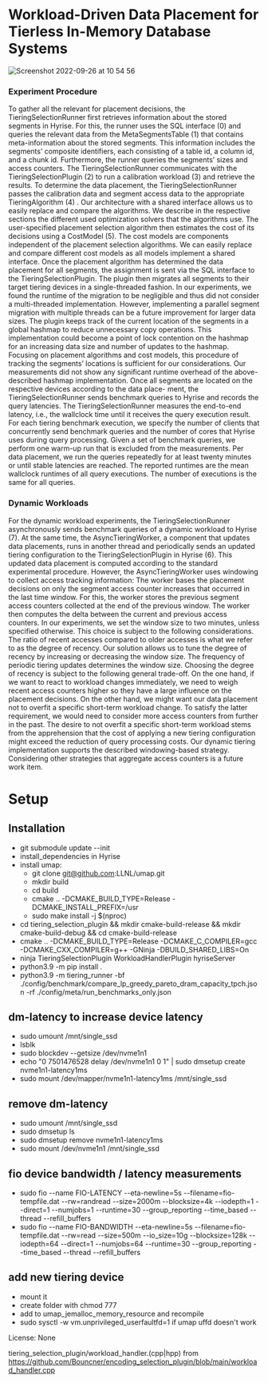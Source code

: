  # Workload-Driven Data Placement for Tierless In-Memory Database Systems

![Screenshot 2022-09-26 at 10 54 56](https://user-images.githubusercontent.com/26392770/192235260-92a8ed54-96ec-46d5-be36-787553141dd1.png)

### Experiment Procedure 

To gather all the relevant for placement decisions, the TieringSelectionRunner first retrieves information about the stored segments in Hyrise. For this, the runner uses the SQL interface (0) and queries the relevant data from the MetaSegmentsTable (1) that contains meta-information about the stored segments. This information includes the segments’ composite identifiers, each consisting of a table id, a column id, and a chunk id. Furthermore, the runner queries the segments’ sizes and access counters. The TieringSelectionRunner communicates with the TieringSelectionPlugin (2) to run a calibration workload (3) and retrieve the results.
To determine the data placement, the TieringSelectionRunner passes the calibration data and segment access data to the appropriate TieringAlgorithm (4) . Our architecture with a shared interface allows us to easily replace and compare the algorithms. We describe in the respective sections the different used optimization solvers that the algorithms use. The user-specified placement selection algorithm then estimates the cost of its decisions using a CostModel (5). The cost models are components independent of the placement selection algorithms. We can easily replace and compare different cost models as all models implement a shared interface.
Once the placement algorithm has determined the data placement for all segments, the assignment is sent via the SQL interface to the TieringSelectionPlugin. The plugin then migrates all segments to their target tiering devices in a single-threaded fashion. In our experiments, we found the runtime of the migration to be negligible and thus did not consider a multi-threaded implementation. However, implementing a parallel segment migration with multiple threads can be a future improvement for larger data sizes. The plugin keeps track of the current location of the segments in a global hashmap to reduce unnecessary copy operations. This implementation could become a point of lock contention on the hashmap for an increasing data size and number of updates to the hashmap. Focusing on placement algorithms and cost models, this procedure of tracking the segments’ locations is sufficient for our considerations. Our measurements did not show any significant runtime overhead of the above-described hashmap implementation.
Once all segments are located on the respective devices according to the data place- ment, the TieringSelectionRunner sends benchmark queries to Hyrise and records the query latencies. The TieringSelectionRunner measures the end-to-end latency, i.e., the wallclock time until it receives the query execution result. For each tiering benchmark execution, we specify the number of clients that concurrently send benchmark queries and the number of cores that Hyrise uses during query processing. Given a set of benchmark queries, we perform one warm-up run that is excluded from the measurements. Per data placement, we run the queries repeatedly for at least twenty minutes or until stable latencies are reached. The reported runtimes are the mean wallclock runtimes of all query executions. The number of executions is the same for all queries.

### Dynamic Workloads
For the dynamic workload experiments, the TieringSelectionRunner asynchronously sends benchmark queries of a dynamic workload to Hyrise (7). At the same time, the AsyncTieringWorker, a component that updates data placements, runs in another thread and periodically sends an updated tiering configuration to the TieringSelectionPlugin in Hyrise (6). This updated data placement is computed according to the standard experimental procedure. However, the AsyncTieringWorker uses windowing to collect access tracking information: The worker bases the placement decisions on only the segment access counter increases that occurred in the last time window. For this, the worker stores the previous segment access counters collected at the end of the previous window. The worker then computes the delta between the current and previous access counters.
In our experiments, we set the window size to two minutes, unless specified otherwise. This choice is subject to the following considerations. The ratio of recent accesses compared to older accesses is what we refer to as the degree of recency. Our solution allows us to tune the degree of recency by increasing or decreasing the window size. The frequency of periodic tiering updates determines the window size.
Choosing the degree of recency is subject to the following general trade-off. On the one hand, if we want to react to workload changes immediately, we need to weigh recent access counters higher so they have a large influence on the placement decisions. On the other hand, we might want our data placement not to overfit a specific short-term workload change. To satisfy the latter requirement, we would need to consider more access counters from further in the past. The desire to not overfit a specific short-term workload stems from the apprehension that the cost of applying a new tiering configuration might exceed the reduction of query processing costs. Our dynamic tiering implementation supports the described windowing-based strategy. Considering other strategies that aggregate access counters is a future work item.


# Setup

## Installation
- git submodule update --init
- install_dependencies in Hyrise
- install umap:
    - git clone git@github.com:LLNL/umap.git
    - mkdir build
    - cd build
    - cmake .. -DCMAKE_BUILD_TYPE=Release -DCMAKE_INSTALL_PREFIX=/usr
    - sudo make install -j $(nproc)
- cd tiering_selection_plugin && mkdir cmake-build-release && mkdir cmake-build-debug && cd cmake-build-release
- cmake .. -DCMAKE_BUILD_TYPE=Release -DCMAKE_C_COMPILER=gcc -DCMAKE_CXX_COMPILER=g++ -GNinja -DBUILD_SHARED_LIBS=On
- ninja TieringSelectionPlugin WorkloadHandlerPlugin hyriseServer
- python3.9 -m pip install .
- python3.9 -m tiering_runner -bf ./config/benchmark/compare_lp_greedy_pareto_dram_capacity_tpch.json -rf ./config/meta/run_benchmarks_only.json


## dm-latency to increase device latency
- sudo umount /mnt/single_ssd
- lsblk
- sudo blockdev --getsize /dev/nvme1n1
- echo "0 7501476528 delay /dev/nvme1n1 0 1" | sudo dmsetup create nvme1n1-latency1ms
- sudo mount /dev/mapper/nvme1n1-latency1ms /mnt/single_ssd

## remove dm-latency
- sudo umount /mnt/single_ssd
- sudo dmsetup ls
- sudo dmsetup remove nvme1n1-latency1ms
- sudo mount /dev/nvme1n1 /mnt/single_ssd

## fio device bandwidth / latency measurements
- sudo fio --name FIO-LATENCY --eta-newline=5s --filename=fio-tempfile.dat --rw=randread --size=2000m --blocksize=4k --iodepth=1 --direct=1 --numjobs=1 --runtime=30 --group_reporting --time_based --thread --refill_buffers
- sudo fio --name FIO-BANDWIDTH --eta-newline=5s --filename=fio-tempfile.dat --rw=read --size=500m --io_size=10g --blocksize=128k --iodepth=64 --direct=1 --numjobs=64 --runtime=30 --group_reporting --time_based --thread --refill_buffers

## add new tiering device
- mount it
- create folder with chmod 777
- add to umap_jemalloc_memory_resource and recompile
- sudo sysctl -w vm.unprivileged_userfaultfd=1 if umap uffd doesn't work

License: None

tiering_selection_plugin/workload_handler.(cpp|hpp) from https://github.com/Bouncner/encoding_selection_plugin/blob/main/workload_handler.cpp
